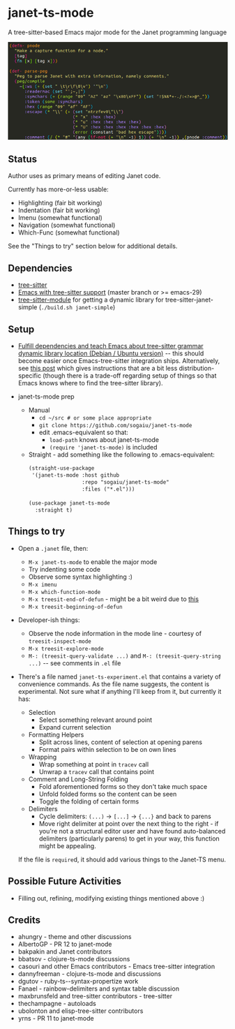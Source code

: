 # janet-ts-mode

A tree-sitter-based Emacs major mode for the Janet programming language

![Highlighting Sample](janet-ts-mode-highlighting.png?raw=true "Highlighting Sample")

## Status

Author uses as primary means of editing Janet code.

Currently has more-or-less usable:

* Highlighting (fair bit working)
* Indentation (fair bit working)
* Imenu (somewhat functional)
* Navigation (somewhat functional)
* Which-Func (somewhat functional)

See the "Things to try" section below for additional details.

## Dependencies

* [tree-sitter](https://github.com/tree-sitter/tree-sitter)
* [Emacs with tree-sitter
  support](https://github.com/emacs-mirror/emacs) (master branch or >=
  emacs-29)
* [tree-sitter-module](https://github.com/casouri/tree-sitter-module)
  for getting a dynamic library for tree-sitter-janet-simple
  (`./build.sh janet-simple`)

## Setup

* [Fulfill dependencies and teach Emacs about tree-sitter grammar
  dynamic library location (Debian / Ubuntu
  version)](https://gist.github.com/sogaiu/a13512e146e8f5c0e94d1804838558ee)
  -- this should become easier once Emacs-tree-sitter integration
  ships.  Alternatively, see [this
  post](https://blog.markhepburn.com/posts/experimenting-with-the-built-in-treesitter-support-in-emacs/)
  which gives instructions that are a bit less distribution-specific
  (though there is a trade-off regarding setup of things so that Emacs
  knows where to find the tree-sitter library).

* janet-ts-mode prep

    * Manual
        * `cd ~/src # or some place appropriate`
        * `git clone https://github.com/sogaiu/janet-ts-mode`
        * edit .emacs-equivalent so that:
            * `load-path` knows about janet-ts-mode
            * `(require 'janet-ts-mode)` is included
    * Straight - add something like the following to .emacs-equivalent:
        ```
        (straight-use-package
         '(janet-ts-mode :host github
                         :repo "sogaiu/janet-ts-mode"
                         :files ("*.el")))

        (use-package janet-ts-mode
          :straight t)
        ```

## Things to try

* Open a `.janet` file, then:
  * `M-x janet-ts-mode` to enable the major mode
  * Try indenting some code
  * Observe some syntax highlighting :)
  * `M-x imenu`
  * `M-x which-function-mode`
  * `M-x treesit-end-of-defun` - might be a bit weird due to
    [this](https://github.com/tree-sitter/tree-sitter-bash/issues/139)
  * `M-x treesit-beginning-of-defun`

* Developer-ish things:
  * Observe the node information in the mode line - courtesy of
    `treesit-inspect-mode`
  * `M-x treesit-explore-mode`
  * `M-: (treesit-query-validate ...)` and `M-: (treesit-query-string
    ...)` -- see comments in `.el` file

* There's a file named `janet-ts-experiment.el` that contains a
  variety of convenience commands.  As the file name suggests, the
  content is experimental.  Not sure what if anything I'll keep from
  it, but currently it has:

  * Selection
    * Select something relevant around point
    * Expand current selection
  * Formatting Helpers
    * Split across lines, content of selection at opening parens
    * Format pairs within selection to be on own lines
  * Wrapping
    * Wrap something at point in `tracev` call
    * Unwrap a `tracev` call that contains point
  * Comment and Long-String Folding
    * Fold aforementioned forms so they don't take much space
    * Unfold folded forms so the content can be seen
    * Toggle the folding of certain forms
  * Delimiters
    * Cycle delimiters: `(...)` -> `[...]` -> `{...}` and back to parens
    * Move right delimiter at point over the next thing to the right -
      if you're not a structural editor user and have found
      auto-balanced delimiters (particularly parens) to get in your
      way, this function might be appealing.

  If the file is `require`d, it should add various things to the
  Janet-TS menu.

## Possible Future Activities

* Filling out, refining, modifying existing things mentioned above :)

## Credits

* ahungry - theme and other discussions
* AlbertoGP - PR 12 to janet-mode
* bakpakin and Janet contributors
* bbatsov - clojure-ts-mode discussions
* casouri and other Emacs contributors - Emacs tree-sitter integration
* dannyfreeman - clojure-ts-mode and discussions
* dgutov - ruby-ts--syntax-propertize work
* Fanael - rainbow-delimiters and syntax table discussion
* maxbrunsfeld and tree-sitter contributors - tree-sitter
* thechampagne - autoloads
* ubolonton and elisp-tree-sitter contributors
* yrns - PR 11 to janet-mode


